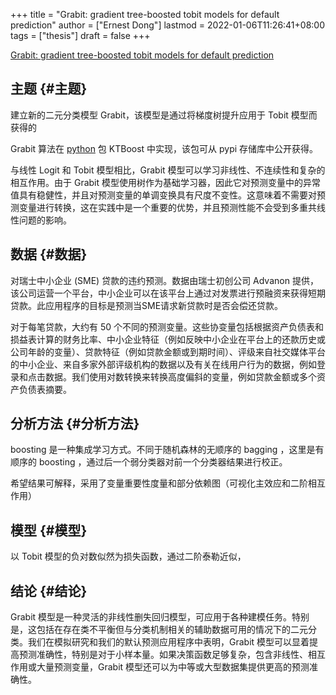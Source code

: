 +++
title = "Grabit: gradient tree-boosted tobit models for default prediction"
author = ["Ernest Dong"]
lastmod = 2022-01-06T11:26:41+08:00
tags = ["thesis"]
draft = false
+++

[Grabit: gradient tree-boosted tobit models for default prediction](https://www.sciencedirect.com/science/article/pii/S0378426619300573)


## 主题 {#主题}

建立新的二元分类模型 Grabit，该模型是通过将梯度树提升应用于 Tobit 模型而获得的

Grabit 算法在 [python](pypi.org) 包 KTBoost 中实现，该包可从 pypi 存储库中公开获得。

与线性 Logit 和 Tobit 模型相比，Grabit 模型可以学习非线性、不连续性和复杂的相互作用。由于 Grabit 模型使用树作为基础学习器，因此它对预测变量中的异常值具有稳健性，并且对预测变量的单调变换具有尺度不变性。这意味着不需要对预测变量进行转换，这在实践中是一个重要的优势，并且预测性能不会受到多重共线性问题的影响。


## 数据 {#数据}

对瑞士中小企业 (SME) 贷款的违约预测。数据由瑞士初创公司 Advanon 提供，该公司运营一个平台，中小企业可以在该平台上通过对发票进行预融资来获得短期贷款。此应用程序的目标是预测当SME请求新贷款时是否会偿还贷款。

对于每笔贷款，大约有 50 个不同的预测变量。这些协变量包括根据资产负债表和损益表计算的财务比率、中小企业特征（例如反映中小企业在平台上的还款历史或公司年龄的变量）、贷款特征（例如贷款金额或到期时间）、评级来自社交媒体平台的中小企业、来自多家外部评级机构的数据以及有关在线用户行为的数据，例如登录和点击数据。我们使用对数转换来转换高度偏斜的变量，例如贷款金额或多个资产负债表摘要。


## 分析方法 {#分析方法}

boosting 是一种集成学习方式。不同于随机森林的无顺序的 bagging ，这里是有顺序的 boosting ，通过后一个弱分类器对前一个分类器结果进行校正。

希望结果可解释，采用了变量重要性度量和部分依赖图（可视化主效应和二阶相互作用）


## 模型 {#模型}

以 Tobit 模型的负对数似然为损失函数，通过二阶泰勒近似，


## 结论 {#结论}

Grabit 模型是一种灵活的非线性删失回归模型，可应用于各种建模任务。特别是，这包括在存在类不平衡但与分类机制相关的辅助数据可用的情况下的二元分类。我们在模拟研究和我们的默认预测应用程序中表明，Grabit 模型可以显着提高预测准确性，特别是对于小样本量。如果决策函数足够复杂，包含非线性、相互作用或大量预测变量，Grabit 模型还可以为中等或大型数据集提供更高的预测准确性。

<style>.csl-entry{text-indent: -1.5em; margin-left: 1.5em;}</style><div class="csl-bib-body">
</div>
